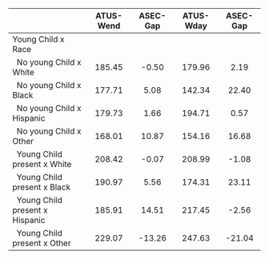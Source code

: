 
|                      |    ATUS-Wend |     ASEC-Gap |    ATUS-Wday |     ASEC-Gap |
| -------------------- | :----------: | :----------: | :----------: | :----------: |
| Young Child x Race   |              |              |              |              |
| &nbsp;&nbsp;No young Child x White |       185.45 |        -0.50 |       179.96 |         2.19 |
| &nbsp;&nbsp;No young Child x Black |       177.71 |         5.08 |       142.34 |        22.40 |
| &nbsp;&nbsp;No young Child x Hispanic |       179.73 |         1.66 |       194.71 |         0.57 |
| &nbsp;&nbsp;No young Child x Other |       168.01 |        10.87 |       154.16 |        16.68 |
| &nbsp;&nbsp;Young Child present x White |       208.42 |        -0.07 |       208.99 |        -1.08 |
| &nbsp;&nbsp;Young Child present x Black |       190.97 |         5.56 |       174.31 |        23.11 |
| &nbsp;&nbsp;Young Child present x Hispanic |       185.91 |        14.51 |       217.45 |        -2.56 |
| &nbsp;&nbsp;Young Child present x Other |       229.07 |       -13.26 |       247.63 |       -21.04 |

